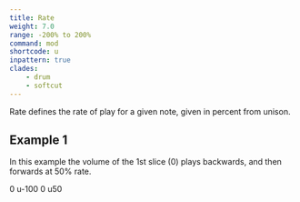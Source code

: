 ```yaml
---
title: Rate
weight: 7.0
range: -200% to 200%
command: mod
shortcode: u
inpattern: true
clades:
    - drum
    - softcut
---
```


Rate defines the rate of play for a given note, given in percent from unison.

## Example 1

In this example the volume of the 1st slice (0) plays backwards, and then forwards at 50% rate.

<p class="shiny">0 u-100 0 u50</p>
